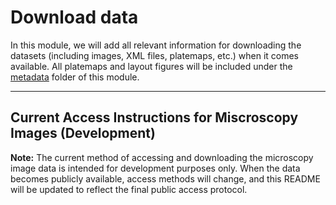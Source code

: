 # Download data

In this module, we will add all relevant information for downloading the datasets (including images, XML files, platemaps, etc.) when it comes available.
All platemaps and layout figures will be included under the [metadata](./metadata/) folder of this module.

--- 

## Current Access Instructions for Miscroscopy Images (Development)

**Note:** The current method of accessing and downloading the microscopy image data is intended for development purposes only. When the data becomes publicly available, access methods will change, and this README will be updated to reflect the final public access protocol.